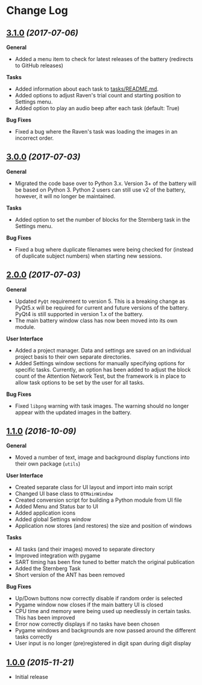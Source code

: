 # Change Log

## [3.1.0](https://github.com/sho-87/cognitive-battery/releases/tag/3.1.0) *(2017-07-06)*

**General**
- Added a menu item to check for latest releases of the battery (redirects to GitHub releases)

**Tasks**
- Added information about each task to [tasks/README.md](tasks/README.md).
- Added options to adjust Raven's trial count and starting position to Settings menu.
- Added option to play an audio beep after each task (default: True)

**Bug Fixes**
- Fixed a bug where the Raven's task was loading the images in an incorrect order.

## [3.0.0](https://github.com/sho-87/cognitive-battery/releases/tag/3.0.0) *(2017-07-03)*

**General**
- Migrated the code base over to Python 3.x. Version 3+ of the battery will be based on Python 3. Python 2 users can still use v2 of the battery, however, it will no longer be maintained.

**Tasks**
- Added option to set the number of blocks for the Sternberg task in the Settings menu.

**Bug Fixes**
- Fixed a bug where duplicate filenames were being checked for (instead of duplicate subject numbers) when starting new sessions.

## [2.0.0](https://github.com/sho-87/cognitive-battery/releases/tag/2.0.0) *(2017-07-03)*

**General**
- Updated `PyQt` requirement to version 5. This is a breaking change as PyQt5.x will be required for current and future versions of the battery. PyQt4 is still supported in version 1.x of the battery.
- The main battery window class has now been moved into its own module.

**User Interface**
- Added a project manager. Data and settings are saved on an individual project basis to their own separate directories.
- Added Settings window sections for manually specifying options for specific tasks. Currently, an option has been added to adjust the block count of the Attention Network Test, but the framework is in place to allow task options to be set by the user for all tasks.

**Bug Fixes**
- Fixed `libpng` warning with task images. The warning should no longer appear with the updated images in the battery.

## [1.1.0](https://github.com/sho-87/cognitive-battery/releases/tag/1.1.0) *(2016-10-09)*

**General**
- Moved a number of text, image and background display functions into their own package (`utils`)

**User Interface**
- Created separate class for UI layout and import into main script
- Changed UI base class to `QTMainWindow`
- Created conversion script for building a Python module from UI file
- Added Menu and Status bar to UI
- Added application icons
- Added global Settings window
- Application now stores (and restores) the size and position of windows

**Tasks**
- All tasks (and their images) moved to separate directory
- Improved integration with pygame
- SART timing has been fine tuned to better match the original publication
- Added the Sternberg Task
- Short version of the ANT has been removed

**Bug Fixes**
- Up/Down buttons now correctly disable if random order is selected
- Pygame window now closes if the main battery UI is closed
- CPU time and memory were being used up needlessly in certain tasks. This has been improved
- Error now correctly displays if no tasks have been chosen
- Pygame windows and backgrounds are now passed around the different tasks correctly
- User input is no longer (pre)registered in digit span during digit display

## [1.0.0](https://github.com/sho-87/cognitive-battery/releases/tag/1.0) *(2015-11-21)*
- Initial release
